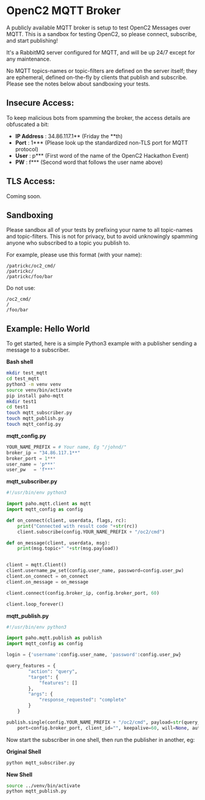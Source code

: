 # OpenC2 MQTT Broker

A publicly available MQTT broker is setup to test OpenC2 Messages over MQTT. This is a sandbox for testing OpenC2, so please connect, subscribe, and start publishing!

It's a RabbitMQ server configured for MQTT, and will be up 24/7 except for any maintenance.

No MQTT topics-names or topic-filters are defined on the server itself; they are ephemeral, defined on-the-fly by clients that publish and subscribe. Please see the notes below about sandboxing your tests.

## Insecure Access:

To keep malicious bots from spamming the broker, the access details are obfuscated a bit:

* **IP Address** : 34.86.117.1** (Friday the **th)
* **Port** : 1*** (Please look up the standardized non-TLS port for MQTT protocol)
* **User** : p*** (First word of the name of the OpenC2 Hackathon Event)
* **PW** : f*** (Second word that follows the user name above)

## TLS Access:

Coming soon.

## Sandboxing

Please sandbox all of your tests by prefixing your name to all topic-names and topic-filters. This is not for privacy, but to avoid unknowingly spamming anyone who subscribed to a topic you publish to.

For example, please use this format (with your name):

```
/patrickc/oc2_cmd/
/patrickc/
/patrickc/foo/bar
```

Do not use:
```
/oc2_cmd/
/
/foo/bar
```


## Example: Hello World

To get started, here is a simple Python3 example with a publisher sending a message to a subscriber.

**Bash shell**
```bash
mkdir test_mqtt
cd test_mqtt
python3 -m venv venv
source venv/bin/activate
pip install paho-mqtt
mkdir test1
cd test1
touch mqtt_subscriber.py
touch mqtt_publish.py
touch mqtt_config.py
```

**mqtt_config.py**
```python
YOUR_NAME_PREFIX = # Your name, Eg "/johnd/"
broker_ip = "34.86.117.1**"
broker_port = 1***
user_name = 'p***'
user_pw   = 'f***'
```

**mqtt_subscriber.py**
```python
#!/usr/bin/env python3

import paho.mqtt.client as mqtt
import mqtt_config as config

def on_connect(client, userdata, flags, rc):
    print("Connected with result code "+str(rc))
    client.subscribe(config.YOUR_NAME_PREFIX + "/oc2/cmd")

def on_message(client, userdata, msg):
    print(msg.topic+" "+str(msg.payload))


client = mqtt.Client()
client.username_pw_set(config.user_name, password=config.user_pw)
client.on_connect = on_connect
client.on_message = on_message

client.connect(config.broker_ip, config.broker_port, 60)

client.loop_forever()
```

**mqtt_publish.py**
```python
#!/usr/bin/env python3

import paho.mqtt.publish as publish
import mqtt_config as config

login = {'username':config.user_name, 'password':config.user_pw}

query_features = {
        "action": "query",
        "target": {
            "features": []
        },
        "args": {
            "response_requested": "complete"
        }
    }

publish.single(config.YOUR_NAME_PREFIX + "/oc2/cmd", payload=str(query_features), qos=0, retain=False, hostname=config.broker_ip,
    port=config.broker_port, client_id="", keepalive=60, will=None, auth=login, tls=None)
```

Now start the subscriber in one shell, then run the publisher in another, eg:

**Original Shell**
```bash
python mqtt_subscriber.py
```

**New Shell**
```bash
source ../venv/bin/activate
python mqtt_publish.py
```

